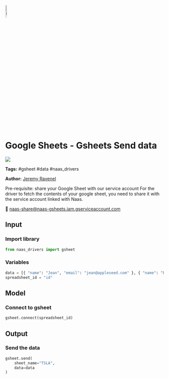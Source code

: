 <img width="10%" alt="Naas" src="https://landen.imgix.net/jtci2pxwjczr/assets/5ice39g4.png?w=160"/>

# Google Sheets - Gsheets Send data
<a href="https://app.naas.ai/user-redirect/naas/downloader?url=https://raw.githubusercontent.com/jupyter-naas/awesome-notebooks/master/Google%20Sheets/Gsheets_Send_data.ipynb" target="_parent"><img src="https://naasai-public.s3.eu-west-3.amazonaws.com/open_in_naas.svg"/></a>

**Tags:** #gsheet #data #naas_drivers

**Author:** [Jeremy Ravenel](https://www.linkedin.com/in/ACoAAAJHE7sB5OxuKHuzguZ9L6lfDHqw--cdnJg/)

Pre-requisite: share your Google Sheet with our service account
For the driver to fetch the contents of your google sheet, you need to share it with the service account linked with Naas.

🔗 naas-share@naas-gsheets.iam.gserviceaccount.com

## Input

### Import library


```python
from naas_drivers import gsheet
```

### Variables


```python
data = [{ "name": "Jean", "email": "jean@appleseed.com" }, { "name": "Bunny", "email": "bunny@appleseed.com" }]
spreadsheet_id = "id"
```

## Model

### Connect to gsheet


```python
gsheet.connect(spreadsheet_id)
```

## Output

### Send the data


```python
gsheet.send(
    sheet_name="TSLA",
    data=data
)
```
